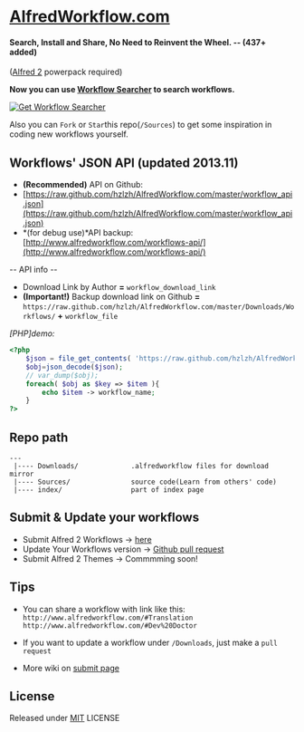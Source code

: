 [AlfredWorkflow.com](http://AlfredWorkflow.com 'Alfred 2 Workflows List')
====
#### Search, Install and Share, No Need to Reinvent the Wheel.  -- (437+ added)
 ([Alfred 2] powerpack required)  
 
 **Now you can use [Workflow Searcher] to search workflows.**

[![Get Workflow Searcher](https://raw.github.com/hzlzh/AlfredWorkflow.com/master/index/css/images/downlaod-btn.png)](https://raw.github.com/hzlzh/Alfred-Workflows/master/Downloads/Workflow-Searcher.alfredworkflow)
 
Also you can `Fork` or `Star`this repo(`/Sources`) to get some inspiration in coding new workflows yourself.

## Workflows' JSON API (updated 2013.11) 

* **(Recommended)** API on Github:  
* [https://raw.github.com/hzlzh/AlfredWorkflow.com/master/workflow_api.json](https://raw.github.com/hzlzh/AlfredWorkflow.com/master/workflow_api.json)  
* *(for debug use)*API backup: [http://www.alfredworkflow.com/workflows-api/](http://www.alfredworkflow.com/workflows-api/)

-- API info --  

* Download Link by Author **=** `workflow_download_link`   
* **(Important!)** Backup download link on Github **=** `https://raw.github.com/hzlzh/AlfredWorkflow.com/master/Downloads/Workflows/` **+** `workflow_file`

*[PHP]demo:*

```php
<?php
    $json = file_get_contents( 'https://raw.github.com/hzlzh/AlfredWorkflow.com/master/workflow_api.json');
    $obj=json_decode($json);
    // var_dump($obj);
    foreach( $obj as $key => $item ){
        echo $item -> workflow_name;
    }
?>
```

## Repo path

    --- 
     |---- Downloads/             .alfredworkflow files for download mirror   
     |---- Sources/               source code(Learn from others' code)                 
     |---- index/                 part of index page

## Submit & Update your workflows

* Submit Alfred 2 Workflows -> [here](http://www.alfredworkflow.com/submit-alfred-workflow/)
* Update Your Workflows version -> [Github pull request](https://github.com/hzlzh/AlfredWorkflow.com/issues/6)
* Submit Alfred 2 Themes -> Commmming soon!

## Tips 

* You can share a workflow with link like this:  
`http://www.alfredworkflow.com/#Translation`  
`http://www.alfredworkflow.com/#Dev%20Doctor`

* If you want to update a workflow under `/Downloads`, just make a `pull request`
* More wiki on [submit page](http://www.alfredworkflow.com/submit-alfred-workflow/)

## License

Released under [MIT](http://rem.mit-license.org/)  LICENSE

[Alfred 2]: http://www.alfredapp.com/
[Workflow Searcher]: https://github.com/hzlzh/Alfred-Workflows/
 